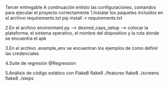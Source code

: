Tercer entregable 
A continuación enlisto las configuraciones, comandos para ejecutar el proyecto correctamente
1.Instalar los paquetes incluidos en el archivo requirements.txt
   pip install -r requirements.txt

2.En el archivo environment.py --> desired_caps_setup --> colocar la plataforma, el sistema operativo, el nombre del dispositivo y la ruta donde se encuentra el apk

3.En el archivo .example_env se encuentran los ejemplos de como definir las credenciales

4.Suite de regresión
  @Regression

5.Análisis de código estático con Flake8
   flake8 ./features
   flake8 ./screens
   flake8 ./steps
